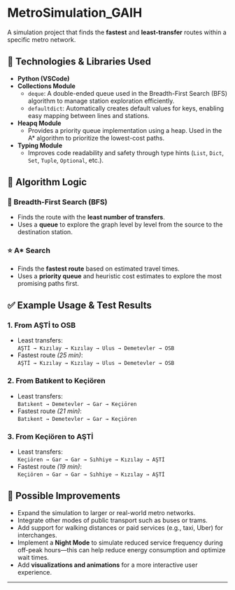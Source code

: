 # MetroSimulation_GAIH

A simulation project that finds the **fastest** and **least-transfer** routes within a specific metro network.

## 🚀 Technologies & Libraries Used

- **Python (VSCode)**  
- **Collections Module**  
  - `deque`: A double-ended queue used in the Breadth-First Search (BFS) algorithm to manage station exploration efficiently.
  - `defaultdict`: Automatically creates default values for keys, enabling easy mapping between lines and stations.
- **Heapq Module**  
  - Provides a priority queue implementation using a heap. Used in the A* algorithm to prioritize the lowest-cost paths.
- **Typing Module**  
  - Improves code readability and safety through type hints (`List`, `Dict`, `Set`, `Tuple`, `Optional`, etc.).

## 🧠 Algorithm Logic

### 🔁 Breadth-First Search (BFS)
- Finds the route with the **least number of transfers**.
- Uses a **queue** to explore the graph level by level from the source to the destination station.

### ⭐ A* Search
- Finds the **fastest route** based on estimated travel times.
- Uses a **priority queue** and heuristic cost estimates to explore the most promising paths first.

## ✅ Example Usage & Test Results

### 1. From **AŞTİ** to **OSB**
- Least transfers:  
  `AŞTİ → Kızılay → Kızılay → Ulus → Demetevler → OSB`
- Fastest route *(25 min)*:  
  `AŞTİ → Kızılay → Kızılay → Ulus → Demetevler → OSB`

### 2. From **Batıkent** to **Keçiören**
- Least transfers:  
  `Batıkent → Demetevler → Gar → Keçiören`
- Fastest route *(21 min)*:  
  `Batıkent → Demetevler → Gar → Keçiören`

### 3. From **Keçiören** to **AŞTİ**
- Least transfers:  
  `Keçiören → Gar → Gar → Sıhhiye → Kızılay → AŞTİ`
- Fastest route *(19 min)*:  
  `Keçiören → Gar → Gar → Sıhhiye → Kızılay → AŞTİ`

## 🔧 Possible Improvements

- Expand the simulation to larger or real-world metro networks.
- Integrate other modes of public transport such as buses or trams.
- Add support for walking distances or paid services (e.g., taxi, Uber) for interchanges.
- Implement a **Night Mode** to simulate reduced service frequency during off-peak hours—this can help reduce energy consumption and optimize wait times.
- Add **visualizations and animations** for a more interactive user experience.

---



   
